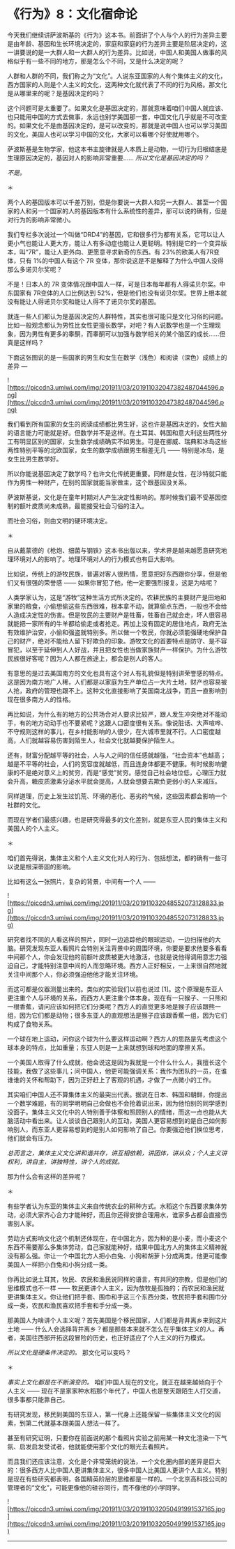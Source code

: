 # 《行为》8：文化宿命论

今天我们继续讲萨波斯基的《行为》这本书。前面讲了个人与个人的行为差异主要是由年龄、基因和生长环境决定的，家庭和家庭的行为差异主要是阶层决定的，这一讲要说的是一大群人和一大群人的行为差异。比如说，中国人和美国人做事的风格似乎有一些不同的地方，那是怎么个不同，又是什么决定的呢？

人群和人群的不同，我们称之为“文化”。人说东亚国家的人有个集体主义的文化，西方国家的人则是个人主义的文化，这两种文化就代表了不同的行为风格。那文化是从哪里来的呢？是基因决定的吗？

这个问题可是太重要了。如果文化是基因决定的，那就意味着咱们中国人就应该、也只能用中国的方式去做事，永远也别学美国那一套，中国文化几乎就是不可改变的。如果文化不是由基因决定的，是可以改变的，那就是说中国人也可以学习美国的文化，美国人也可以学习中国的文化，大家可以看哪个好使就用哪个。

萨波斯基是生物学家，他这本书主旋律就是人本质上是动物，一切行为归根结底是生理原因决定的，基因对人的影响非常重要…… *所以文化是基因决定的吗？*

 *不是。*

＊

两个人的基因版本可以千差万别，但是你要说一大群人和另一大群人、甚至一个国家的人和另一个国家的人的基因版本有什么系统性的差异，那可以说的确有，但是对行为的影响非常微小。

我们专栏多次说过一个叫做“DRD4”的基因，它和很多行为都有关系，它可以让人更小气也能让人更大方，能让人有多动症也能让人更聪明。特别是它的一个变异版本，叫“7R”，能让人更外向、更愿意寻求新奇的东西。有 23%的欧美人有7R变体，只有 1%的中国人有这个 7R 变体，那你说这是不是解释了为什么中国人没得那么多诺贝尔奖呢？

不是！日本人的 7R 变体情况跟中国人一样，可是日本每年都有人得诺贝尔奖。中东国家有 7R变体的人口比例达到 52%，但是他们也没有诺贝尔奖。世界上根本就没有能让人得诺贝尔奖和能让人得不了诺贝尔奖的基因。

就连一些人们都认为是基因决定的人群特性，其实也很可能只是文化习俗的问题。比如一般观念都认为男性比女性更擅长数学，对吧？有人说数学也是一个生理现象，因为男性有更多的睾酮，而睾酮可以加强与数学相关的某个脑区的成长……但真是这样吗？

下面这张图说的是一些国家的男生和女生在数学（浅色）和阅读（深色）成绩上的差异 — 

![https://piccdn3.umiwi.com/img/201911/03/201911032047382487044596.png](https://piccdn3.umiwi.com/img/201911/03/201911032047382487044596.png)

我们看到所有国家的女生的阅读成绩都比男生好，这也许是基因决定的，女性大脑的语言能力可能就是好。但数学并不是这样。在土耳其、韩国和意大利这些两性分工有明显区别的国家，女生数学成绩确实不如男生。可是在挪威、瑞典和冰岛这些两性特别平等的北欧国家，女生的数学成绩跟男生相差无几 —— 特别是冰岛，是女生比男生数学好。

所以你能说基因决定了数学吗？也许文化传统更重要。同样是女性，在沙特就只能作为男性一种财产，在别的国家就能当家做主，这个跟基因没关系。

萨波斯基说，文化是在童年时期对人产生决定性影响的。那时候我们最不受基因控制的额叶皮质尚未成熟，最能接受社会习俗的注入。

而社会习俗，则由文明的硬环境决定。

＊

自从戴蒙德的《枪炮、细菌与钢铁》这本书出版以来，学术界是越来越愿意研究地理环境对人的影响了。地理环境对人的行为模式也有巨大影响。

比如说，传统上的游牧民族，普遍对客人很热情，愿意把好东西跟你分享，但是他们又有很强的荣誉感 —— 如果你冒犯了他，他一定要强烈报复。这是为啥呢？

人类学家认为，这是“游牧”这种生活方式所决定的。农耕民族的主要财产是田地和家里的粮食，小偷想偷这些东西很难，根本拿不动，就算偷点东西，一般也不会给人造成决定性的伤害。但是牧民的主要财产是牲畜，牲畜自己就会走，坏人很容易就能把一家所有的牛羊都给偷走或者抢走。再加上没有固定的居住地点，政府无法有效维护治安，小偷和强盗就特别多。所以做一个牧民，你就必须能强硬地保护自己的财产，绝对不能给人留下好欺负的印象。游牧文化的首要特点是防守、是不容冒犯，以至于延伸到人人好战，并且把女性也当做家族财产一样保护。为什么游牧民族很好客呢？因为人人都在旅途上，都会是别人的客人。

有意思的是过去美国南方的文化也具有这个对人有礼貌但是特别讲荣誉感的特点。这是因为南方地广人稀，人们都是以家庭为生产单位占一大片土地，财产也容易被人抢，政府的管理也跟不上。这种文化直接影响了美国南北战争，而且一直影响到现在很多南方人的性格。

再比如说，为什么有的地方的公共场合对人要求比较严，跟人发生冲突绝对不能动手，有的地方动动手也不要紧呢？这跟人口密度很有关系。像说脏话、大声喧哗、不守规则这样的事儿，在乡村能影响的人很少，在大城市里就不行。人口密度越高，人们就越容易伤害到陌生人，社会文化就越要保护陌生人。

还有，财富分配越平等的社会，人与人之间的信任感就越强，“社会资本”也越高；越是不平等的社会，人们的宽容度就越低，而且连身体都更不健康。有时候影响健康的不是绝对意义上的贫穷，而是“感觉”贫穷。感觉自己社会地位低，心理压力就会升高，糖皮质激素分泌水平就会提高，人就会想要去欺负更弱小的人来减压。

同样道理，历史上发生过饥荒、环境的恶化、恶劣的气候，这些因素都会影响一个社群的文化。

而现在学者们最感兴趣，也是研究得最多的文化差别，就是东亚人民的集体主义和美国人的个人主义。

＊

咱们首先得说，集体主义和个人主义文化对人的行为、包括想法，都的确有一些可以说是根深蒂固的影响。

比如有这么一张照片，复杂的背景，中间有一个人 ——

![https://piccdn3.umiwi.com/img/201911/03/201911032048552073128833.jpg](https://piccdn3.umiwi.com/img/201911/03/201911032048552073128833.jpg)

研究者找不同的人看这样的照片，同时一边追踪他的眼球运动，一边扫描他的大脑。研究发现东亚人看照片会特别关注背景中的周围环境，你要是要求他要多看看中间那个人，你会发现他的前额叶皮质被更大地激活，也就是说他得调用意志力强迫自己，才能特别注意中间的人而忽略环境。西方人正好相反，一上来很自然地就关注中间那个人，你必须强迫他他才能关注环境。

而这可都是仪器测量出来的。类似的实验我们以前也说过 [1]。这个原理是东亚人更注重个人与环境的关系，而西方人更注重个体本身。现在有一只猴子、一只熊和一根香蕉，请问应该如何把它们分类呢？西方人的直觉更多地是猴子应该跟熊一组，因为它们都是动物；很多东亚人的直观想法是猴子应该跟香蕉一组，因为它们构成了食物关系。

一个球在地上运动，问你这个球为什么要这样运动啊？西方人的思路是先考虑这个球本身的特点，比如重量；东亚人则是一上来就想到球和地面的摩擦关系。

一个美国人取得了什么成就，他会说这是因为我就是一个什么什么人，我擅长这个技能，我做了这些事儿；问中国人，他更可能强调关系：我作为团队的一员，在谁谁谁的关怀和帮助下，因为正好赶上了客观的机遇，才做了一点微小的工作。

其实咱们中国人还不算集体主义的最突出代表。据说在日本、韩国和朝鲜，你提出一个数学难题，有的同学明明自己会做也不会抢着说出来，因为他怕别的同学感到没面子。集体主义文化中的人特别善于体察和照顾别人的情绪，而这一点也能从大脑活动中看出来。让人谈谈自己跟别人的互动，美国人更容易想到的是自己如何影响别人，而东亚人更容易想到的是别人如何影响了自己。你要强迫他们换位思考，他们就会有压力。

 *总而言之，集体主义文化讲和谐共存，讲互相依赖，讲团体，讲从众；个人主义讲权利，讲自主，讲独特性，讲个人的成就。*

那为什么会有这样的差异呢？

＊

有些学者认为东亚的集体主义来自传统农业的耕种方式。水稻这个东西要求集体劳动，必须大家齐心合力才能种好，而且你还得安排合理用水，谁家多占都会直接伤害别人家。

劳动方式影响文化这个机制还体现在，在中国北方，因为种的是小麦，而小麦这个东西不需要那么多集体劳动，自己家就能种好，结果中国北方人的集体主义精神就没有那么强。你让一个中国北方人把小白兔、小狗和胡萝卜分成两类，他更可能像美国人一样把小白兔和小狗分成一类。

你再比如说土耳其，牧民、农民和渔民说同样的语言，有共同的宗教，但是他们的思维模式也不一样 —— 牧民更讲个人主义，因为放牧是孤独的；而农民和渔民就更讲集体主义。你让他们把手套、围巾和手这三个东西分类，牧民把手套和围巾分成一类，农民和渔民喜欢把手套和手分成一类。

那美国人为啥讲个人主义呢？首先美国是个移民国家，人们都是背井离乡来到这片土地 —— 什么人会选择背井离乡？都是那些本来就不怎么在乎集体主义的人。再者，美国往西部开拓这段冒险的历史，也正好适应了个人主义的行为模式。

 *所以文化是硬条件决定的。* 那文化可以变吗？

＊

 *事实上文化都是在不断演变的。* 咱们中国人现在的文化，就正在越来越倾向于个人主义 —— 现在不是家家种水稻那个年代了，中国人也是整天跟陌生人打交道，很多事都只能靠自己。

有研究发现，移民到美国的东亚人，第一代身上还能保留一些集体主义文化的因素，到第二代就基本跟美国人想法一样了。

甚至有研究证明，只要你在前面说的那个看照片实验之前用某一种文化渲染一下气氛、启发启发受试者，他就能使用那个文化的眼光去看照片。

而且我们还应该注意，文化是个非常笼统的说法，一个文化圈内部的差异是巨大的：很多西方人比中国人更讲集体主义，很多中国人比美国人更讲个人主义。特别是现在有些研究都表明，各国精英阶层的思维都是一样的。一个北京高科技公司的管理者的“文化”，可能更像他的硅谷同行，而不像他的小学同学。

![https://piccdn3.umiwi.com/img/201911/03/201911032050491991537165.jpg](https://piccdn3.umiwi.com/img/201911/03/201911032050491991537165.jpg)

---
